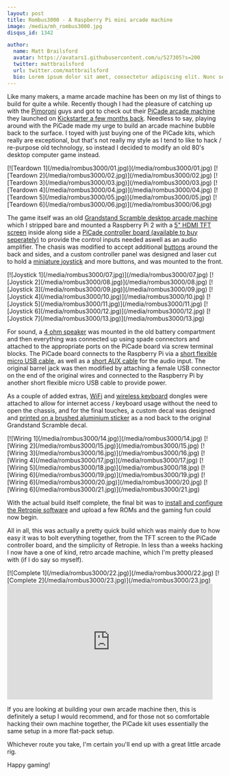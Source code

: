 ```yaml
---
layout: post
title: Rombus3000 - A Raspberry Pi mini arcade machine
image: /media/mh_rombus3000.jpg
disqus_id: 1342

author:
  name: Matt Brailsford
  avatar: https://avatars1.githubusercontent.com/u/527305?s=200
  twitter: mattbrailsford
  url: twitter.com/mattbrailsford
  bio: Lorem ipsum dolor sit amet, consectetur adipiscing elit. Nunc sed dui nec quam vestibulum semper non vel massa. Mauris vitae gravida sem. Vestibulum rutrum leo sit amet mi viverra, sit amet cursus metus consequat.
---
```


Like many makers, a mame arcade machine has been on my list of things to build for quite a while. Recently though I had the pleasure of catching up with the [Pimoroni](http://pimoroni.com/) guys and got to check out their [PiCade arcade machine](https://shop.pimoroni.com/products/picade) they launched on [Kickstarter a few months back](https://www.kickstarter.com/projects/pimoroni/picade-the-arcade-cabinet-kit-for-your-raspberry-p). Needless to say, playing around with the PiCade made my urge to build an arcade machine bubble back to the surface. I toyed with just buying one of the PiCade kits, which really are exceptional, but that's not really my style as I tend to like to hack / re-purpose old technology, so instead I decided to modify an old 80's desktop computer game instead.

<div class="gallery" markdown="1">
[![Teardown 1](/media/rombus3000/01.jpg)](/media/rombus3000/01.jpg)
[![Teardown 2](/media/rombus3000/02.jpg)](/media/rombus3000/02.jpg)
[![Teardown 3](/media/rombus3000/03.jpg)](/media/rombus3000/03.jpg)
[![Teardown 4](/media/rombus3000/04.jpg)](/media/rombus3000/04.jpg)
[![Teardown 5](/media/rombus3000/05.jpg)](/media/rombus3000/05.jpg)
[![Teardown 6](/media/rombus3000/06.jpg)](/media/rombus3000/06.jpg)
</div>

The game itself was an old [Grandstand Scramble desktop arcade machine](http://www.ebay.co.uk/sch/i.html?_odkw=grandstand+scramble&_osacat=0&_from=R40&_trksid=p2045573.m570.l1313.TR2.TRC1.A0.H0.Xgrandstand+scramble+-pocket.TRS0&_nkw=grandstand+scramble+-pocket&_sacat=0) which I stripped bare and mounted a Raspberry Pi 2 with a [5" HDMI TFT screen](http://www.ebay.co.uk/itm/5-inch-HDMI-LCD-A-800-480-High-Resolution-for-Raspberry-Pi-2-Model-B-B-A-/321748043494?hash=item4ae9ad86e6) inside along side a [PiCade controller board (available to buy seperately)](https://shop.pimoroni.com/products/picade-controller-board) to provide the control inputs needed aswell as an audio amplifier. The chasis was modified to accept additional [buttons](http://www.ebay.co.uk/itm/Momentary-Push-To-Make-Button-Switch-Off-On-16mm-Car-Boat-12V-250V-125V-Arduino-/221829258460?var=&hash=item33a60ddcdc) around the back and sides, and a custom controller panel was designed and laser cut to hold a [miniature joystick](http://uk.rs-online.com/web/p/joystick-switches/8252583/) and more buttons, and was mounted to the front.

<div class="gallery" markdown="1">
[![Joystick 1](/media/rombus3000/07.jpg)](/media/rombus3000/07.jpg)
[![Joystick 2](/media/rombus3000/08.jpg)](/media/rombus3000/08.jpg)
[![Joystick 3](/media/rombus3000/09.jpg)](/media/rombus3000/09.jpg)
[![Joystick 4](/media/rombus3000/10.jpg)](/media/rombus3000/10.jpg)
[![Joystick 5](/media/rombus3000/11.jpg)](/media/rombus3000/11.jpg)
[![Joystick 6](/media/rombus3000/12.jpg)](/media/rombus3000/12.jpg)
[![Joystick 7](/media/rombus3000/13.jpg)](/media/rombus3000/13.jpg)
</div>

For sound, a [4 ohm speaker](https://shop.pimoroni.com/products/5w-4-ohm-65mm-full-range-speaker) was mounted in the old battery compartment and then everything was connected up using spade connectors and attached to the appropriate ports on the PiCade board via screw terminal blocks. The PiCade board connects to the Raspberry Pi via a [short flexible micro USB cable](http://www.ebay.co.uk/sch/i.html?_odkw=short+micro+usb+cable+noodle&LH_PrefLoc=1&_osacat=56169&_from=R40&_trksid=p2045573.m570.l1313.TR0.TRC0.H0.TRS0&_nkw=short+micro+usb+cable+noodle&_sacat=0), as well as a [short AUX cable](http://www.ebay.co.uk/itm/15cm-Stereo-Mini-Headphone-3-5-mm-Jack-Plug-to-Plug-Audio-Cable-Lead-SHORT-0-15m-/360413596481?hash=item53ea530b41) for the audio input. The original barrel jack was then modified by attaching a female USB connector on the end of the original wires and connected to the Raspberry Pi by another short flexible micro USB cable to provide power.

As a couple of added extras, [WiFi](https://shop.pimoroni.com/products/official-raspberry-pi-wifi-dongle) and [wireless keyboard](https://shop.pimoroni.com/products/ultra-mini-wireless-keyboard-and-trackpad) dongles were attached to allow for internet access / keyboard usage without the need to open the chassis, and for the final touches, a custom decal was designed and [printed on a brushed aluminium sticker](https://www.diginate.com/products/vinyl-sticker/) as a nod back to the original Grandstand Scramble decal.

<div class="gallery" markdown="1">
[![Wiring 1](/media/rombus3000/14.jpg)](/media/rombus3000/14.jpg)
[![Wiring 2](/media/rombus3000/15.jpg)](/media/rombus3000/15.jpg)
[![Wiring 3](/media/rombus3000/16.jpg)](/media/rombus3000/16.jpg)
[![Wiring 4](/media/rombus3000/17.jpg)](/media/rombus3000/17.jpg)
[![Wiring 5](/media/rombus3000/18.jpg)](/media/rombus3000/18.jpg)
[![Wiring 6](/media/rombus3000/19.jpg)](/media/rombus3000/19.jpg)
[![Wiring 6](/media/rombus3000/20.jpg)](/media/rombus3000/20.jpg)
[![Wiring 6](/media/rombus3000/21.jpg)](/media/rombus3000/21.jpg)
</div>

With the actual build itself complete, the final bit was to [install and configure the Retropie software](https://github.com/RetroPie/RetroPie-Setup/wiki) and upload a few ROMs and the gaming fun could now begin.

All in all, this was actually a pretty quick build which was mainly due to how easy it was to bolt everything together, from the TFT screen to the PiCade controller board, and the simplicity of Retropie. In less than a weeks hacking I now have a one of kind, retro arcade machine, which I'm pretty pleased with (if I do say so myself).

<div class="gallery margin-bottom-none" markdown="1">
[![Complete 1](/media/rombus3000/22.jpg)](/media/rombus3000/22.jpg)
[![Complete 2](/media/rombus3000/23.jpg)](/media/rombus3000/23.jpg)
</div>
<div class="video">
    <iframe width="480" height="270" src="https://www.youtube.com/embed/y88_l5-5PV4?feature=oembed" frameborder="0" allowfullscreen></iframe>
</div>

If you are looking at building your own arcade machine then, this is definitely a setup I would recommend, and for those not so comfortable hacking their own machine together, the PiCade kit uses essentially the same setup in a more flat-pack setup.

Whichever route you take, I'm certain you'll end up with a great little arcade rig.

Happy gaming!